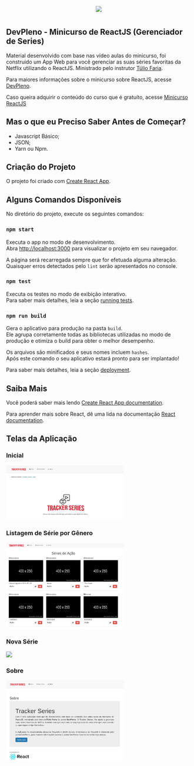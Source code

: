 <p align="center">
<img style="-webkit-user-select: none;padding: 10px;" src="https://sentry.io/_assets/logos/react-wordmark-b42c3682d2e7d4895ecd0f7071fa861ea33fc597332fba475c71ca5999d86eba.svg" height="120">
</p>

## DevPleno - Minicurso de ReactJS (Gerenciador de Series)

Material desenvolvido com base nas vídeo aulas do minicurso, foi construido um App Web para você gerenciar as suas séries favoritas da Netflix utilizando o ReactJS. Ministrado pelo instrutor [Túlio Faria](https://github.com/tuliofaria).

Para maiores informações sobre o minicurso sobre ReactJS, acesse [DevPleno](https://www.devpleno.com/).

Caso queira adquirir o conteúdo do curso que é gratuíto, acesse [Minicurso ReactJS](https://www.devpleno.com/serie-reactjs/)

## Mas o que eu Preciso Saber Antes de Começar?

- Javascript Básico;
- JSON;
- Yarn ou Npm.

## Criação do Projeto

O projeto foi criado com [Create React App](https://github.com/facebook/create-react-app).

## Alguns Comandos Disponíveis

No diretório do projeto, execute os seguintes comandos:

### `npm start`

Executa o app no modo de desenvolvimento.<br>
Abra [http://localhost:3000](http://localhost:3000) para visualizar o projeto em seu navegador.

A página será recarregada sempre que for efetuada alguma alteração.<br>
Quaisquer erros detectados pelo `lint` serão apresentados no console.

### `npm test`

Executa os testes no modo de exibição interativo.<br>
Para saber mais detalhes, leia a seção [running tests](https://facebook.github.io/create-react-app/docs/running-tests).

### `npm run build`

Gera o aplicativo para produção na pasta `build`.<br>
Ele agrupa corretamente todas as bibliotecas utilizadas no modo de produção e otimiza o build para obter o melhor desempenho.

Os arquivos são minificados e seus nomes incluem `hashes`.<br>
Após este comando o seu aplicativo estará pronto para ser implantado!

Para saber mais detalhes, leia a seção [deployment](https://facebook.github.io/create-react-app/docs/deployment).

## Saiba Mais

Você poderá saber mais lendo [Create React App documentation](https://facebook.github.io/create-react-app/docs/getting-started).

Para aprender mais sobre React, dê uma lida na documentação [React documentation](https://reactjs.org/).

## Telas da Aplicação

### Inicial

<img src="https://raw.githubusercontent.com/vs0uz4/tracker-series/master/.screenshots/home.webp" width="320">

### Listagem de Série por Gênero

<img src="https://raw.githubusercontent.com/vs0uz4/tracker-series/master/.screenshots/seriesByGenre.webp" width="320">

### Nova Série

<img src="https://raw.githubusercontent.com/vs0uz4/vs0uz4/tracker-series/master/.screenshots/new.webp" width="320">

### Sobre

<img src="https://raw.githubusercontent.com/vs0uz4/tracker-series/master/.screenshots/about.webp" width="320">
